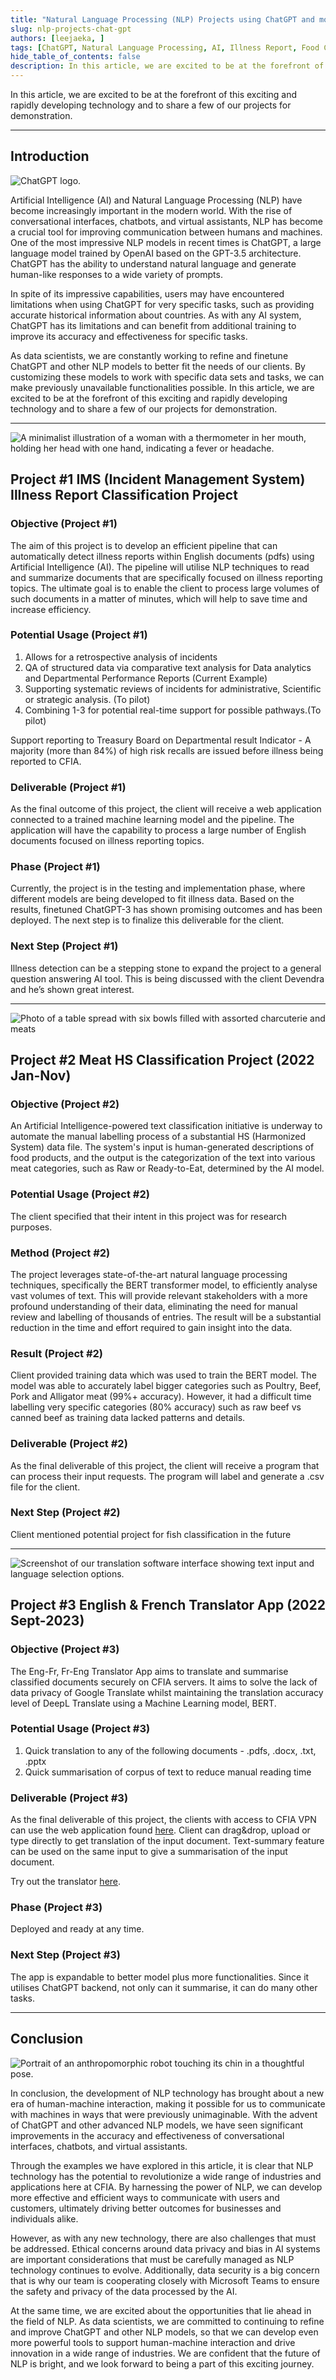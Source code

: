 ```yaml
---
title: "Natural Language Processing (NLP) Projects using ChatGPT and more"
slug: nlp-projects-chat-gpt
authors: [leejaeka, ]
tags: [ChatGPT, Natural Language Processing, AI, Illness Report, Food Classification]
hide_table_of_contents: false
description: In this article, we are excited to be at the forefront of this exciting and rapidly developing technology and to share a few of our projects for demonstration.
---
```


In this article, we are excited to be at the forefront of this exciting and
rapidly developing technology and to share a few of our projects for
demonstration.

<!-- truncate -->

---

<div style={{display: 'flex', justifyContent: 'space-between'}}>

<div style={{flex: 1, marginRight: '10px'}}>

## Introduction

![ChatGPT logo.](./img/1.png)

</div>

<div style={{flex: 2, marginRight: '10px'}}>

Artificial Intelligence (AI) and Natural Language Processing (NLP) have become
increasingly important in the modern world. With the rise of conversational
interfaces, chatbots, and virtual assistants, NLP has become a crucial tool for
improving communication between humans and machines. One of the most impressive
NLP models in recent times is ChatGPT, a large language model trained by OpenAI
based on the GPT-3.5 architecture. ChatGPT has the ability to understand natural
language and generate human-like responses to a wide variety of prompts.

In spite of its impressive capabilities, users may have encountered limitations
when using ChatGPT for very specific tasks, such as providing accurate
historical information about countries. As with any AI system, ChatGPT has its
limitations and can benefit from additional training to improve its accuracy and
effectiveness for specific tasks.

As data scientists, we are constantly working to refine and finetune ChatGPT and
other NLP models to better fit the needs of our clients. By customizing these
models to work with specific data sets and tasks, we can make previously
unavailable functionalities possible. In this article, we are excited to be at
the forefront of this exciting and rapidly developing technology and to share a
few of our projects for demonstration.

</div>

</div>

---

<div style={{display: 'flex', justifyContent: 'space-between'}}>

<div style={{flex: 1, marginRight: '10px'}}>

![A minimalist illustration of a woman with a thermometer in her mouth, holding
her head with one hand, indicating a fever or headache.](./img/2.png)

</div>

<div style={{flex: 2, marginRight: '10px'}}>

## Project #1 IMS (Incident Management System) Illness Report Classification Project

### Objective (Project #1)

The aim of this project is to develop an efficient pipeline that can
automatically detect illness reports within English documents (pdfs) using
Artificial Intelligence (AI). The pipeline will utilise NLP techniques to read
and summarize documents that are specifically focused on illness reporting
topics. The ultimate goal is to enable the client to process large volumes of
such documents in a matter of minutes, which will help to save time and increase
efficiency.

</div>

</div>

<div style={{display: 'flex', justifyContent: 'space-between'}}>

<div style={{flex: 1, marginRight: '10px'}}>

### Potential Usage (Project #1)

1. Allows for a retrospective analysis of incidents
2. QA of structured data via comparative text analysis for Data analytics and
   Departmental Performance Reports (Current Example)
3. Supporting systematic reviews of incidents for  administrative, Scientific or
   strategic analysis. (To pilot)
4. Combining 1-3 for potential real-time support for possible pathways.
   ​​​​​​​(To pilot)

Support reporting to Treasury Board on Departmental result Indicator - A
majority (more than 84%) of high risk recalls are issued before illness being
reported to CFIA.

</div>

<div style={{flex: 1, marginRight: '10px'}}>

### Deliverable (Project #1)

As the final outcome of this project, the client will receive a web application
connected to a trained machine learning model and the pipeline. The application
will have the capability to process a large number of English documents focused
on illness reporting topics. ​​​​​​​

### Phase (Project #1)

Currently, the project is in the testing and implementation phase, where
different models are being developed to fit illness data. Based on the results,
finetuned ChatGPT-3 has shown promising outcomes and has been deployed. The next
step is to finalize this deliverable for the client.

</div>

</div>

### Next Step (Project #1)

Illness detection can be a stepping stone to expand the project to a general
question answering AI tool. This is being discussed with the client Devendra and
he’s shown great interest.

---

<div style={{display: 'flex', justifyContent: 'space-between'}}>

<div style={{flex: 1, marginRight: '10px'}}>

![Photo of a table spread with six bowls filled with assorted charcuterie and
meats](./img/3.png)

</div>

<div style={{flex: 2, marginRight: '10px'}}>

## Project #2 Meat HS Classification Project (2022 Jan-Nov)

### Objective (Project #2)

An Artificial Intelligence-powered text classification initiative is underway to
automate the manual labelling process of a substantial HS (Harmonized System)
data file. The system's input is human-generated descriptions of food products,
and the output is the categorization of the text into various meat categories,
such as Raw or Ready-to-Eat, determined by the AI model.​​​​​​​

### Potential Usage (Project #2)

The client specified that their intent in this project was for research
purposes.

</div>

</div>

<div style={{display: 'flex', justifyContent: 'space-between'}}>

<div style={{flex: 1, marginRight: '10px'}}>

### Method (Project #2)

The project leverages state-of-the-art natural language processing techniques,
specifically the BERT transformer model, to efficiently analyse vast volumes of
text. This will provide relevant stakeholders with a more profound understanding
of their data, eliminating the need for manual review and labelling of thousands
of entries. The result will be a substantial reduction in the time and effort
required to gain insight into the data.

</div>

<div style={{flex: 1, marginRight: '10px'}}>

### Result (Project #2)

Client provided training data which was used to train the BERT model. The model
was able to accurately label bigger categories such as Poultry, Beef, Pork and
Alligator meat (99%+ accuracy). However, it had a difficult time labelling very
specific categories (80% accuracy) such as raw beef vs canned beef as training
data lacked patterns and details.

</div>

</div>

<div style={{display: 'flex', justifyContent: 'space-between'}}>

<div style={{flex: 1, marginRight: '10px'}}>

### Deliverable (Project #2)

As the final deliverable of this project, the client will receive a program that
can process their input requests. The program will label and generate a .csv
file for the client.

</div>

<div style={{flex: 1, marginRight: '10px'}}>

### Next Step (Project #2)

Client mentioned potential project for fish classification in the future

</div>

</div>

---

<div style={{display: 'flex', justifyContent: 'space-between'}}>

<div style={{flex: 1, marginRight: '10px'}}>

![Screenshot of our translation software interface showing text input and
language selection options.](./img/4.png)

</div>

<div style={{flex: 2, marginRight: '10px'}}>

## Project #3 English & French Translator App (2022 Sept-2023)

### Objective (Project #3)

The Eng-Fr, Fr-Eng Translator App aims to translate and summarise classified
documents securely on CFIA servers. It aims to solve the lack of data privacy of
Google Translate whilst maintaining the translation accuracy level of DeepL
Translate using a Machine Learning model, BERT.

### Potential Usage (Project #3)

1. Quick translation to any of the following documents - .pdfs, .docx, .txt,
   .pptx
2. Quick summarisation of corpus of text to reduce manual reading time

</div>

</div>

<div style={{display: 'flex', justifyContent: 'space-between'}}>

<div style={{flex: 1, marginRight: '10px'}}>

### Deliverable (Project #3)

As the final deliverable of this project, the clients with access to CFIA VPN
can use the web application found
[here](https://translatorv1.azurewebsites.net/). Client can drag&drop, upload or
type directly to get translation of the input document. Text-summary feature can
be used on the same input to give a summarisation of the input document.

Try out the translator [here](https://translatorv1.azurewebsites.net/).

</div>

<div style={{flex: 1, marginRight: '10px'}}>

### Phase (Project #3)

Deployed and ready at any time.

### Next Step (Project #3)

The app is expandable to better model plus more functionalities. Since it
utilises ChatGPT backend, not only can it summarise, it can do many other tasks.

</div>

</div>

---

<div style={{display: 'flex', justifyContent: 'space-between'}}>

<div style={{flex: 1, marginRight: '10px'}}>

## Conclusion

![Portrait of an anthropomorphic robot touching its chin in a thoughtful
pose.](./img/5.png)

</div>

<div style={{flex: 2, marginRight: '10px'}}>

In conclusion, the development of NLP technology has brought about a new era of
human-machine interaction, making it possible for us to communicate with
machines in ways that were previously unimaginable. With the advent of ChatGPT
and other advanced NLP models, we have seen significant improvements in the
accuracy and effectiveness of conversational interfaces, chatbots, and virtual
assistants.

Through the examples we have explored in this article, it is clear that NLP
technology has the potential to revolutionize a wide range of industries and
applications here at CFIA. By harnessing the power of NLP, we can develop more
effective and efficient ways to communicate with users and customers, ultimately
driving better outcomes for businesses and individuals alike.

However, as with any new technology, there are also challenges that must be
addressed. Ethical concerns around data privacy and bias in AI systems are
important considerations that must be carefully managed as NLP technology
continues to evolve. Additionally, data security is a big concern that is why
our team is cooperating closely with Microsoft Teams to ensure the safety and
privacy of the data processed by the AI.

At the same time, we are excited about the opportunities that lie ahead in the
field of NLP. As data scientists, we are committed to continuing to refine and
improve ChatGPT and other NLP models, so that we can develop even more powerful
tools to support human-machine interaction and drive innovation in a wide range
of industries. We are confident that the future of NLP is bright, and we look
forward to being a part of this exciting journey.

</div>

</div>
